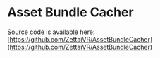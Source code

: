 # Asset Bundle Cacher

Source code is available here: [https://github.com/ZettaiVR/AssetBundleCacher](https://github.com/ZettaiVR/AssetBundleCacher)
